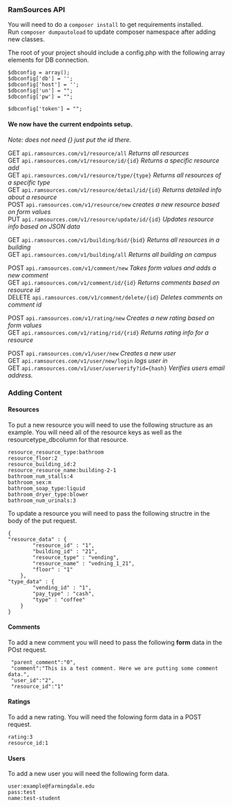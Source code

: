 ### RamSources API

You will need to do a `composer install` to get requirements installed.   
Run `composer dumpautoload` to update composer namespace after adding new classes.   

The root of your project should include a config.php with the following array elements for DB connection.
```
$dbconfig = array();
$dbconfig['db'] = '';
$dbconfig['host'] = '';
$dbconfig['un'] = "";
$dbconfig['pw'] = "";

$dbconfig['token'] = "";
```

#### We now have the current endpoints setup.  
*Note: does not need {} just put the id there.*    

GET `api.ramsources.com/v1/resource/all`                 *Returns all resources*  
GET `api.ramsources.com/v1/resource/id/{id}`             *Returns a specific resource add*    
GET `api.ramsources.com/v1/resource/type/{type}`      *Returns all resources of a specific type*  
GET `api.ramsources.com/v1/resource/detail/id/{id}`     *Returns detailed info about a resource*  
POST `api.ramsources.com/v1/resource/new`        *creates a new resource based on form values*  
PUT `api.ramsources.com/v1/resource/update/id/{id}`     *Updates resource info based on JSON data*   

GET `api.ramsources.com/v1/building/bid/{bid}`            *Returns all resources in a building*  
GET `api.ramsources.com/v1/building/all`                 *Returns all building on campus*    

POST `api.ramsources.com/v1/comment/new`         *Takes form values and adds a new comment*  
GET `api.ramsources.com/v1/comment/id/{id}`     *Returns comments based on resource id*  
DELETE `api.ramsources.com/v1/comment/delete/{id}` *Deletes comments on comment id*  

POST `api.ramsources.com/v1/rating/new`      *Creates a new rating based on form values*  
GET `api.ramsources.com/v1/rating/rid/{rid}`    *Returns rating info for a resource*  

POST `api.ramsources.com/v1/user/new`   *Creates a new user*  
GET `api.ramsources.com/v1/user/new/login`      *logs user in*  
GET `api.ramsources.com/v1/user/userverify?id={hash}`      *Verifies users email address.*  

### Adding Content
#### Resources
To put a new resource you will need to use the following structure as an example. You will need all of the resource keys as well as the resourcetype_dbcolumn for that resource.
```
resource_resource_type:bathroom
resource_floor:2
resource_building_id:2
resource_resource_name:building-2-1
bathroom_num_stalls:4
bathroom_sex:m
bathroom_soap_type:liquid
bathroom_dryer_type:blower
bathroom_num_urinals:3
```

To update a resource you will need to pass the following structre in the body of the put request. 
```
{
"resource_data" : {
        "resource_id" : "1",
        "building_id" : "21",
        "resource_type" : "vending",
        "resource_name" : "vedning_1_21",
        "floor" : "1"
    },
"type_data" : {
        "vending_id" : "1",
        "pay_type" : "cash",
        "type" : "coffee"
    }
}
```  
#### Comments
To add a new comment you will need to pass the following **form** data in the POst request. 
```
 "parent_comment":"0",
 "comment":"This is a test comment. Here we are putting some comment data.",
 "user_id":"2",
 "resource_id":"1"
```
#### Ratings
To add a new rating. You will need the folowing form data in a POST request. 
```
rating:3
resource_id:1
```
#### Users
To add a new user you will need the following form data. 
```
user:example@farmingdale.edu
pass:test
name:test-student
```